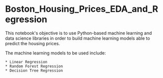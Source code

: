 # Boston_Housing_Prices_EDA_and_Regression
This notebook's objective is to use Python-based machine learning and data science libraries in order to build machine learning models able to predict the housing prices.

The machine learning models to be used include:

    * Linear Regression
    * Random Forest Regression
    * Decision Tree Regression